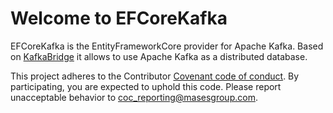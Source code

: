 # Welcome to EFCoreKafka

EFCoreKafka is the EntityFrameworkCore provider for Apache Kafka.
Based on [KafkaBridge](https://github.com/masesgroup/KafkaBridge) it allows to use Apache Kafka as a distributed database.

This project adheres to the Contributor [Covenant code of conduct](CODE_OF_CONDUCT.md). By participating, you are expected to uphold this code. Please report unacceptable behavior to coc_reporting@masesgroup.com.
